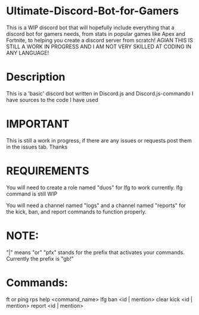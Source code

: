 # Ultimate-Discord-Bot-for-Gamers
This is a WIP discord bot that will hopefully include everything that a discord bot for gamers needs, from stats in popular games like Apex and Fortnite, to helping you create a discord server from scratch! AGIAN THIS IS STILL A WORK IN PROGRESS AND I AM NOT VERY SKILLED AT CODING IN ANY LANGUAGE!

# Description
This is a 'basic' discord bot written in Discord.js and Discord.js-commando
I have sources to the code I have used

# IMPORTANT
This is still a work in progress, if there are any issues or requests post them in the issues tab. Thanks
# REQUIREMENTS
You will need to create a role named "duos" for lfg to work currently. lfg command is still WIP

You will need a channel named "logs" and a channel named "reports" for the kick, ban, and report commands to function properly.

# NOTE:
"|" means "or"
"pfx" stands for the prefix that activates your commands. Currently the prefix is "gb!"

# Commands:
ft <stats platform username> or <shop> 
ping
rps 
help <command_name>
lfg <duos>
ban <id | mention> <reason>
clear <amount>
kick <id | mention> <reason>
report <id | mention> <reason>

